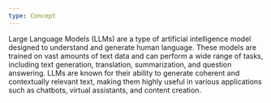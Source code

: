 ```yaml
---
type: Concept
---
```


Large Language Models (LLMs) are a type of artificial intelligence model designed to understand and generate human language. These models are trained on vast amounts of text data and can perform a wide range of tasks, including text generation, translation, summarization, and question answering. LLMs are known for their ability to generate coherent and contextually relevant text, making them highly useful in various applications such as chatbots, virtual assistants, and content creation.